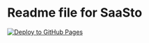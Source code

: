# Readme file for SaaSto
[![Deploy to GitHub Pages](https://github.com/nonbinary00/SaaSto/actions/workflows/static.yml/badge.svg)](https://github.com/nonbinary00/SaaSto/actions/workflows/static.yml)
